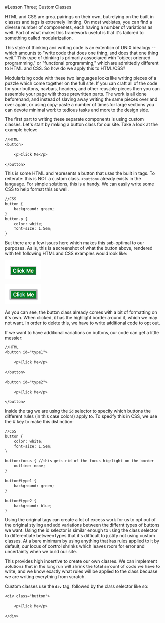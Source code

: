 #Lesson Three; Custom Classes

HTML and CSS are great pairings on their own, but relying on the built in classes and tags is extremely limiting. On most webistes, you can find a diverse number of componenets, each having a number of variations as well. Part of what makes this framework useful is that it's tailored to something called modularization.

This style of thinking and writing code is an extention of UNIX idealogy -- which amounts to "write code that does one thing, and does that one thing well." This type of thinking is primarily associated with "object oriented programming," or "functional programming," which are admittedly different to HTML and CSS. So how do we apply this to HTML/CSS?

Modularizing code with these two languages looks like writing pieces of a puzzle which come together on the full site. If you can craft all of the code for your buttons, navbars, headers, and other reusable pieces then you can assemble your page with those prewritten parts. The work is all done beforehand, and instead of slaving away writing the same pieces over and over again, or using copy-paste a number of times for large sections you can devote minimal work to tedious tasks and more to the design side.

The first part to writing these separate components is using custom classes. Let's start by making a button class for our site. Take a look at the example below:

```
//HTML
<button>

	<p>Click Me</p>

</button>
```

This is some HTML and represents a button that uses the built in tags. To reiterate: this is NOT a custom class. ```<button>``` already exists in the language. For simple solutions, this is a handy. We can easily write some CSS to help format this as well. 

```
//CSS
button {
	background: green;
}
button.p {
	color: white;
	font-size: 1.5em;
}
```

But there are a few issues here which makes this sub-optimal to our purposes. As is, this is a screenshot of what the button above, rendered with teh following HTML and CSS examples would look like:

![figure 3.1](images/fig3.1.png)

![figure 3.2](images/fig3.2.png)

As you can see, the button class already comes with a bit of formatting on it's own. When clicked, it has the highlight border around it, which we may not want. In order to delete this, we have to write additional code to opt out. 

If we want to have additional variations on buttons, our code can get a little messier:

```
//HTML
<button id="type1">

	<p>Click Me</p>

</button>

<button id="type2">

	<p>Click Me</p>

</button>

```
Inside the tag we are using the ```id``` selector to specify which buttons the different rules (in this case colors) apply to. To specify this in CSS, we use the # key to make this distinction:

```
//CSS
button {
	color: white;
	font-size: 1.5em;
}

button:focus { //this gets rid of the focus highlight on the border
	outline: none;
}

button#type1 {
	background: green;
}

button#type2 {
	background: blue;
}

```
Using the original tags can create a lot of excess work for us to opt out of the original styling and add variations between the differnt types of buttons we want. Using the id selector is similar enough to using the class selector to differentiate between types that it's difficult to justify not using custom classes. At a bare minimum by using anything that has rules applied to it by default, our locus of control shrinks which leaves room for error and uncertainty when we build our site. 

This provides high incentive to create our own classes. We can implement solutions that in the long run will shrink the total amount of code we have to write, and we know exactly what rules will be applied to the class becuase we are writing everything from scratch. 

Custom classes use the ```div``` tag, followed by the class selector like so:

```
<div class="button">

	<p>Click Me</p>

</div>

```

